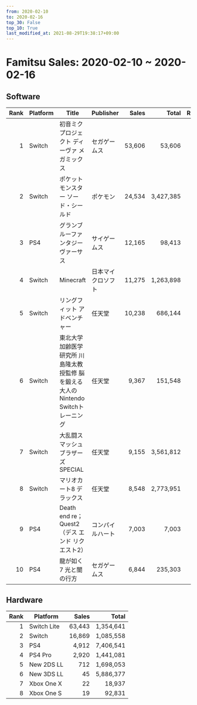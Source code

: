 ```yaml
---
from: 2020-02-10
to: 2020-02-16
top_30: False
top_10: True
last_modified_at: 2021-08-29T19:38:17+09:00
---
```

# Famitsu Sales: 2020-02-10 ~ 2020-02-16
## Software
| Rank | Platform | Title | Publisher | Sales | Total | Rate | New |
| -: | -- | -- | -- | -: | -: | -: | -- |
| 1 | Switch | 初音ミク プロジェクト ディーヴァ メガミックス | セガゲームス | 53,606 | 53,606 |  | **New** |
| 2 | Switch | ポケットモンスター ソード・シールド | ポケモン | 24,534 | 3,427,385 |  |  |
| 3 | PS4 | グランブルーファンタジー ヴァーサス | サイゲームス | 12,165 | 98,413 |  |  |
| 4 | Switch | Minecraft | 日本マイクロソフト | 11,275 | 1,263,898 |  |  |
| 5 | Switch | リングフィット アドベンチャー | 任天堂 | 10,238 | 686,144 |  |  |
| 6 | Switch | 東北大学加齢医学研究所 川島隆太教授監修 脳を鍛える大人のNintendo Switchトレーニング | 任天堂 | 9,367 | 151,548 |  |  |
| 7 | Switch | 大乱闘スマッシュブラザーズ SPECIAL | 任天堂 | 9,155 | 3,561,812 |  |  |
| 8 | Switch | マリオカート8 デラックス | 任天堂 | 8,548 | 2,773,951 |  |  |
| 9 | PS4 | Death end re；Quest2（デス エンド リクエスト2） | コンパイルハート | 7,003 | 7,003 |  | **New** |
| 10 | PS4 | 龍が如く7 光と闇の行方 | セガゲームス | 6,844 | 235,303 |  |  |

## Hardware
| Rank | Platform | Sales | Total |
| -: | -- | -: | -: |
| 1 | Switch Lite | 63,443 | 1,354,641 |
| 2 | Switch | 16,869 | 1,085,558 |
| 3 | PS4 | 4,912 | 7,406,541 |
| 4 | PS4 Pro | 2,920 | 1,441,081 |
| 5 | New 2DS LL | 712 | 1,698,053 |
| 6 | New 3DS LL | 45 | 5,886,377 |
| 7 | Xbox One X | 22 | 18,937 |
| 8 | Xbox One S | 19 | 92,831 |